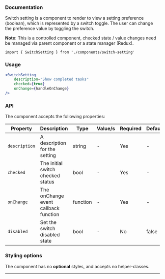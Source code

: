 ### Documentation

Switch setting is a component to render to view a setting preference (boolean), which is represented by a switch toggle. The user can change the preference value by toggling the switch.

**Note:** This is a controlled component, checked state / value changes need be managed via parent component or a state manager (Redux).

`import { SwitchSetting } from './components/switch-setting'`

### Usage

```jsx
<SwitchSetting
	description="Show completed tasks"
	checked={true}
	onChange={handleOnChange}
/>
```

### API

The component accepts the following properties:

Property | Description | Type | Value/s | Required | Default
-|-|-|-|-|-
`description` | A description for the setting | string | - | Yes | -
`checked` | The initial switch checked status | bool | - | Yes | -
`onChange` | The onChange event callback function | function | - | Yes | -
`disabled` | Set the switch disabled state | bool | - | No | false

### Styling options

The component has no **optional** styles, and accepts no helper-classes.

---
